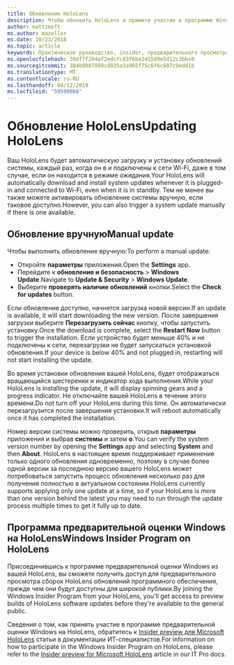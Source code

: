 ```yaml
---
title: Обновление HoloLens
description: Чтобы обновить HoloLens и примите участие в программе Windows Insider preview сборках.
author: mattzmsft
ms.author: mazeller
ms.date: 10/23/2018
ms.topic: article
keywords: Практическое руководство, insider, предварительного просмотра, обновления, функции, новый выпуск
ms.openlocfilehash: 39df7f204af2edcfc83f6be245509e5d12c3bbc0
ms.sourcegitcommit: 384b0087899cd835a3a965f75c6f6c607c9edd1b
ms.translationtype: MT
ms.contentlocale: ru-RU
ms.lasthandoff: 04/12/2019
ms.locfileid: "59599866"
---
```

# <a name="updating-hololens"></a><span data-ttu-id="74194-104">Обновление HoloLens</span><span class="sxs-lookup"><span data-stu-id="74194-104">Updating HoloLens</span></span>

<span data-ttu-id="74194-105">Ваш HoloLens будет автоматическую загрузку и установку обновлений системы, каждый раз, когда он в и подключены к сети Wi-Fi, даже в том случае, если он находится в режиме ожидания.</span><span class="sxs-lookup"><span data-stu-id="74194-105">Your HoloLens will automatically download and install system updates whenever it is plugged-in and connected to Wi-Fi, even when it is in standby.</span></span> <span data-ttu-id="74194-106">Тем не менее вы также можете активировать обновление системы вручную, если таковое доступно.</span><span class="sxs-lookup"><span data-stu-id="74194-106">However, you can also trigger a system update manually if there is one available.</span></span>

## <a name="manual-update"></a><span data-ttu-id="74194-107">Обновление вручную</span><span class="sxs-lookup"><span data-stu-id="74194-107">Manual update</span></span>

<span data-ttu-id="74194-108">Чтобы выполнить обновление вручную:</span><span class="sxs-lookup"><span data-stu-id="74194-108">To perform a manual update:</span></span>
* <span data-ttu-id="74194-109">Откройте **параметры** приложения.</span><span class="sxs-lookup"><span data-stu-id="74194-109">Open the **Settings** app.</span></span>
* <span data-ttu-id="74194-110">Перейдите к **обновление и безопасность** > **Windows Update**.</span><span class="sxs-lookup"><span data-stu-id="74194-110">Navigate to **Update & Security** > **Windows Update**.</span></span>
* <span data-ttu-id="74194-111">Выберите **проверять наличие обновлений** кнопки.</span><span class="sxs-lookup"><span data-stu-id="74194-111">Select the **Check for updates** button.</span></span>

<span data-ttu-id="74194-112">Если обновление доступно, начнется загрузка новой версии.</span><span class="sxs-lookup"><span data-stu-id="74194-112">If an update is available, it will start downloading the new version.</span></span> <span data-ttu-id="74194-113">После завершения загрузки выберите **Перезагрузить сейчас** кнопку, чтобы запустить установку.</span><span class="sxs-lookup"><span data-stu-id="74194-113">Once the download is complete, select the **Restart Now** button to trigger the installation.</span></span> <span data-ttu-id="74194-114">Если устройство будет меньше 40% и не подключены к сети, перезагрузки не будет запускаться установкой обновления.</span><span class="sxs-lookup"><span data-stu-id="74194-114">If your device is below 40% and not plugged in, restarting will not start installing the update.</span></span>

<span data-ttu-id="74194-115">Во время установки обновления вашей HoloLens, будет отображаться вращающийся шестеренки и индикатор хода выполнения.</span><span class="sxs-lookup"><span data-stu-id="74194-115">While your HoloLens is installing the update, it will display spinning gears and a progress indicator.</span></span> <span data-ttu-id="74194-116">Не отключайте вашей HoloLens в течение этого времени.</span><span class="sxs-lookup"><span data-stu-id="74194-116">Do not turn off your HoloLens during this time.</span></span> <span data-ttu-id="74194-117">Он автоматически перезагрузится после завершения установки.</span><span class="sxs-lookup"><span data-stu-id="74194-117">It will reboot automatically once it has completed the installation.</span></span>

<span data-ttu-id="74194-118">Номер версии системы можно проверить, открыв **параметры** приложения и выбрав **системы** и затем **о**.</span><span class="sxs-lookup"><span data-stu-id="74194-118">You can verify the system version number by opening the **Settings** app and selecting **System** and then **About**.</span></span> <span data-ttu-id="74194-119">HoloLens в настоящее время поддерживает применение только одного обновления одновременно, поэтому в случае более одной версии за последнюю версию вашего HoloLens может потребоваться запустить процесс обновления несколько раз для получения полностью в актуальном состоянии.</span><span class="sxs-lookup"><span data-stu-id="74194-119">HoloLens currently supports applying only one update at a time, so if your HoloLens is more than one version behind the latest you may need to run through the update process multiple times to get it fully up to date.</span></span>

## <a name="windows-insider-program-on-hololens"></a><span data-ttu-id="74194-120">Программа предварительной оценки Windows на HoloLens</span><span class="sxs-lookup"><span data-stu-id="74194-120">Windows Insider Program on HoloLens</span></span>

<span data-ttu-id="74194-121">Присоединившись к программе предварительной оценки Windows из вашей HoloLens, вы сможете получить доступ для предварительного просмотра сборок HoloLens обновлений программного обеспечения, прежде чем они будут доступны для широкой публики.</span><span class="sxs-lookup"><span data-stu-id="74194-121">By joining the Windows Insider Program from your HoloLens, you'll get access to preview builds of HoloLens software updates before they're available to the general public.</span></span>

<span data-ttu-id="74194-122">Сведения о том, как принять участие в программе предварительной оценки Windows на HoloLens, обратитесь к [Insider preview для Microsoft HoloLens](https://docs.microsoft.com/hololens/hololens-insider) статьи в документации ИТ-специалистов.</span><span class="sxs-lookup"><span data-stu-id="74194-122">For information on how to participate in the Windows Insider Program on HoloLens, please refer to the [Insider preview for Microsoft HoloLens](https://docs.microsoft.com/hololens/hololens-insider) article in our IT Pro docs.</span></span>
